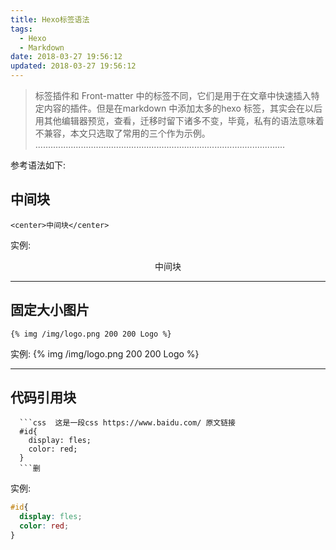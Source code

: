 ```yaml
---
title: Hexo标签语法
tags:
  - Hexo
  - Markdown
date: 2018-03-27 19:56:12
updated: 2018-03-27 19:56:12
---
```


> 标签插件和 Front-matter 中的标签不同，它们是用于在文章中快速插入特定内容的插件。但是在markdown 中添加太多的hexo 标签，其实会在以后用其他编辑器预览，查看，迁移时留下诸多不变，毕竟，私有的语法意味着不兼容，本文只选取了常用的三个作为示例。
...................................................................................................

参考语法如下:

## 中间块

```
<center>中间块</center>
```

实例:
<center>中间块</center>

-----

## 固定大小图片

```
{% img /img/logo.png 200 200 Logo %}
```

实例:
{% img /img/logo.png 200 200 Logo %}

-----

## 代码引用块

```
  ```css  这是一段css https://www.baidu.com/ 原文链接
  #id{
    display: fles;
    color: red;
  }
  ```删
```

实例:
```css  这是一段css https://www.baidu.com/ 原文链接
#id{
  display: fles;
  color: red;
}
```